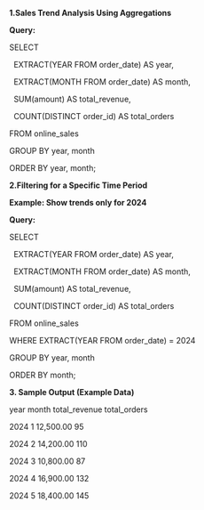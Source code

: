 **1.Sales Trend Analysis Using Aggregations**



**Query:**

SELECT 

&nbsp;   EXTRACT(YEAR FROM order\_date) AS year,

&nbsp;   EXTRACT(MONTH FROM order\_date) AS month,

&nbsp;   SUM(amount) AS total\_revenue,

&nbsp;   COUNT(DISTINCT order\_id) AS total\_orders

FROM online\_sales

GROUP BY year, month

ORDER BY year, month;



**2.Filtering for a Specific Time Period**

**Example: Show trends only for 2024**



**Query:**

SELECT 

&nbsp;   EXTRACT(YEAR FROM order\_date) AS year,

&nbsp;   EXTRACT(MONTH FROM order\_date) AS month,

&nbsp;   SUM(amount) AS total\_revenue,

&nbsp;   COUNT(DISTINCT order\_id) AS total\_orders

FROM online\_sales

WHERE EXTRACT(YEAR FROM order\_date) = 2024

GROUP BY year, month

ORDER BY month;



**3. Sample Output (Example Data)**



year	month	total\_revenue	total\_orders

2024	1	12,500.00	95

2024	2	14,200.00	110

2024	3	10,800.00	87

2024	4	16,900.00	132

2024	5	18,400.00	145

